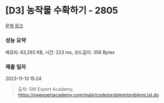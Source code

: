 # [D3] 농작물 수확하기 - 2805 

[문제 링크](https://swexpertacademy.com/main/code/problem/problemDetail.do?contestProbId=AV7GLXqKAWYDFAXB) 

### 성능 요약

메모리: 63,292 KB, 시간: 223 ms, 코드길이: 356 Bytes

### 제출 일자

2023-11-13 15:24



> 출처: SW Expert Academy, https://swexpertacademy.com/main/code/problem/problemList.do